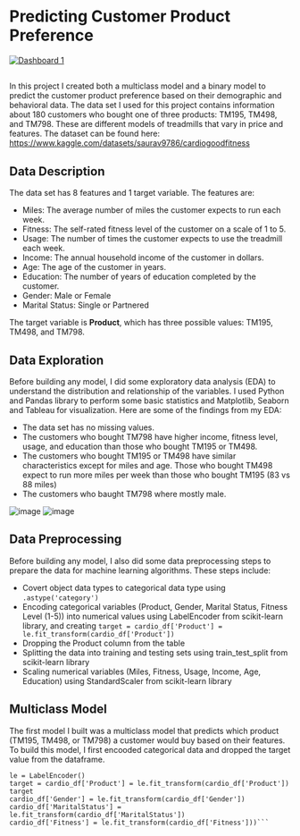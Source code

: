 # Predicting Customer Product Preference

<div class='tableauPlaceholder' id='viz1679330723000' style='position: relative'><noscript><a href='#'><img alt='Dashboard 1 ' src='https:&#47;&#47;public.tableau.com&#47;static&#47;images&#47;Fi&#47;Fitness_Customer_Dashboard&#47;Dashboard1&#47;1_rss.png' style='border: none' /></a></noscript><object class='tableauViz'  style='display:none;'><param name='host_url' value='https%3A%2F%2Fpublic.tableau.com%2F' /> <param name='embed_code_version' value='3' /> <param name='site_root' value='' /><param name='name' value='Fitness_Customer_Dashboard&#47;Dashboard1' /><param name='tabs' value='no' /><param name='toolbar' value='yes' /><param name='static_image' value='https:&#47;&#47;public.tableau.com&#47;static&#47;images&#47;Fi&#47;Fitness_Customer_Dashboard&#47;Dashboard1&#47;1.png' /> <param name='animate_transition' value='yes' /><param name='display_static_image' value='yes' /><param name='display_spinner' value='yes' /><param name='display_overlay' value='yes' /><param name='display_count' value='yes' /><param name='language' value='en-US' /></object></div> 

##

In this project I created both a multiclass model and a binary model to predict the customer product preference based on their demographic and behavioral data. The data set I used for this project contains information about 180 customers who bought one of three products: TM195, TM498, and TM798. These are different models of treadmills that vary in price and features. 
The dataset can be found here: https://www.kaggle.com/datasets/saurav9786/cardiogoodfitness

## Data Description

The data set has 8 features and 1 target variable. The features are:

- Miles: The average number of miles the customer expects to run each week.
- Fitness: The self-rated fitness level of the customer on a scale of 1 to 5.
- Usage: The number of times the customer expects to use the treadmill each week.
- Income: The annual household income of the customer in dollars.
- Age: The age of the customer in years.
- Education: The number of years of education completed by the customer.
- Gender: Male or Female
- Marital Status: Single or Partnered

The target variable is **Product**, which has three possible values: TM195, TM498, and TM798.

## Data Exploration

Before building any model, I did some exploratory data analysis (EDA) to understand the distribution and relationship of the variables. I used Python and Pandas library to perform some basic statistics and Matplotlib, Seaborn and Tableau for visualization. Here are some of the findings from my EDA:

- The data set has no missing values.
- The customers who bought TM798 have higher income, fitness level, usage, and education than those who bought TM195 or TM498.
- The customers who bought TM195 or TM498 have similar characteristics except for miles and age. Those who bought TM498 expect to run more miles per week than those who bought TM195 (83 vs 88 miles)
- The customers who baught TM798 where mostly male. 

![image](https://user-images.githubusercontent.com/97634880/226214718-0b8d2823-08ca-451a-94f1-f23759b1444f.png)
![image](https://user-images.githubusercontent.com/97634880/226214988-d95f309e-4ed0-46ee-9c14-534796490ffa.png)


## Data Preprocessing

Before building any model, I also did some data preprocessing steps to prepare the data for machine learning algorithms. These steps include:

- Covert object data types to categorical data type using `.astype('category')`
- Encoding categorical variables (Product, Gender, Marital Status, Fitness Level (1-5)) into numerical values using LabelEncoder from scikit-learn library, and creating `target = cardio_df['Product'] = le.fit_transform(cardio_df['Product'])`
- Dropping the Product column from the table 
- Splitting the data into training and testing sets using train_test_split from scikit-learn library
- Scaling numerical variables (Miles, Fitness, Usage, Income, Age, Education) using StandardScaler from scikit-learn library

## Multiclass Model

The first model I built was a multiclass model that predicts which product (TM195, TM498, or TM798) a customer would buy based on their features. To build this model, I first encooded categorical data and dropped the target value from the dataframe. 
```(from sklearn.preprocessing import LabelEncoder
le = LabelEncoder()
target = cardio_df['Product'] = le.fit_transform(cardio_df['Product'])
target
cardio_df['Gender'] = le.fit_transform(cardio_df['Gender'])
cardio_df['MaritalStatus'] = le.fit_transform(cardio_df['MaritalStatus'])
cardio_df['Fitness'] = le.fit_transform(cardio_df['Fitness']))```


     

